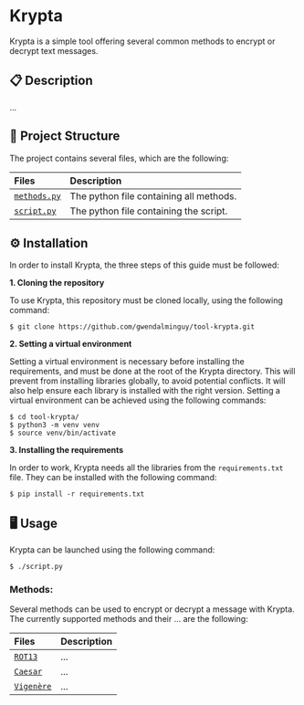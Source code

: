 # Krypta

Krypta is a simple tool offering several common methods to encrypt or decrypt text messages.

## 📋 Description

...

## 📂 Project Structure

The project contains several files, which are the following:

| Files | Description |
| :---- | :---------- |
| [`methods.py`](https://github.com/gwendalminguy/tool-krypta/blob/main/methods.py) | The python file containing all methods. |
| [`script.py`](https://github.com/gwendalminguy/tool-krypta/blob/main/script.py) | The python file containing the script. |

## ⚙️ Installation

In order to install Krypta, the three steps of this guide must be followed:

**1. Cloning the repository**

To use Krypta, this repository must be cloned locally, using the following command:

```
$ git clone https://github.com/gwendalminguy/tool-krypta.git
```

**2. Setting a virtual environment**

Setting a virtual environment is necessary before installing the requirements, and must be done at the root of the Krypta directory. This will prevent from installing libraries globally, to avoid potential conflicts. It will also help ensure each library is installed with the right version. Setting a virtual environment can be achieved using the following commands:

```
$ cd tool-krypta/
$ python3 -m venv venv
$ source venv/bin/activate
```

**3. Installing the requirements**

In order to work, Krypta needs all the libraries from the `requirements.txt` file. They can be installed with the following command:

```
$ pip install -r requirements.txt
```

## 🖥️ Usage

Krypta can be launched using the following command:

```
$ ./script.py
```

### Methods:

Several methods can be used to encrypt or decrypt a message with Krypta. The currently supported methods and their ... are the following:

| Files | Description |
| :---- | :---------- |
| [`ROT13`](https://en.wikipedia.org/wiki/ROT13) | ... |
| [`Caesar`](https://en.wikipedia.org/wiki/Caesar_cipher) | ... |
| [`Vigenère`](https://en.wikipedia.org/wiki/Vigenère_cipher) | ... |

